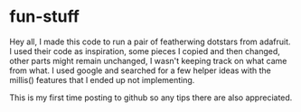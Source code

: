 # fun-stuff

Hey all,
I made this code to run a pair of featherwing dotstars from adafruit. I used their code as inspiration, some pieces I copied and then changed, other parts might remain unchanged, I wasn't keeping track on what came from what. I used google and searched for a few helper ideas with the millis() features that I ended up not implementing.  

This is my first time posting to github so any tips there are also appreciated. 
